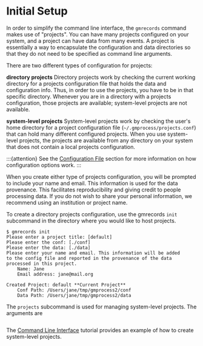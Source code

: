# Initial Setup

In order to simplify the command line interface, the `gmrecords` command makes use of "projects".
You can have many projects configured on your system, and a project can have data from many events.
A project is essentially a way to encapsulate the configuration and data directories so that they do not need to be specified as command line arguments.

There are two different types of configuration for projects:

**directory projects**
  Directory projects work by checking the current working directory for a projects configuration file that holds the data and configuration info.
  Thus, in order to use the projects, you have to be in that specific directory.
  Whenever you are in a directory with a projects configuration, those projects are available; system-level projects are not available.

**system-level projects**
  System-level projects work by checking the user's home directory for a project configuration file (`~/.gmprocess/projects.conf`) that can hold many different configured projects.
  When you use system-level projects, the projects are available from any directory on your system that does not contain a local projects configuration.

:::{attention}
See the [Configuration File](../manual/config_file) section for more information on how configuration options work.
:::

When you create either type of projects configuration, you will be prompted to include your name and email.
This information is used for the data provenance.
This facilitates reproducibility and giving credit to people processing data.
If you do not wish to share your personal information, we recommend using an institution or project name.

To create a directory projects configuration, use the gmrecords `init` subcommand in the directory where you would like to host projects.

```{code-block}
$ gmrecords init
Please enter a project title: [default]
Please enter the conf: [./conf]
Please enter the data: [./data]
Please enter your name and email. This information will be added
to the config file and reported in the provenance of the data
processed in this project.
	Name: Jane
	Email address: jane@mail.org

Created Project: default **Current Project**
	Conf Path: /Users/jane/tmp/gmprocess2/conf
	Data Path: /Users/jane/tmp/gmprocess2/data
```

The `projects` subcommand is used for managing system-level projects.
The arguments are

```{program-output} gmrecords projects -h
```

The [Command Line Interface](../tutorials/cli) tutorial provides an example of how to create system-level projects.
